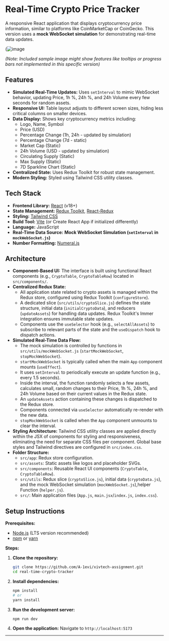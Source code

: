# Real-Time Crypto Price Tracker

A responsive React application that displays cryptocurrency price information, similar to platforms like CoinMarketCap or CoinGecko. This version uses a **mock WebSocket simulation** for demonstrating real-time data updates.

(![image](https://github.com/user-attachments/assets/37af2621-220a-40b8-b2e4-a4ebfd54d55c)

*(Note: Included sample image might show features like tooltips or progress bars not implemented in this specific version)*

## Features

* **Simulated Real-Time Updates:** Uses `setInterval` to mimic WebSocket behavior, updating Price, 1h %, 24h %, and 24h Volume every few seconds for random assets.
* **Responsive UI:** Table layout adjusts to different screen sizes, hiding less critical columns on smaller devices.
* **Data Display:** Shows key cryptocurrency metrics including:
    * Logo, Name, Symbol
    * Price (USD)
    * Percentage Change (1h, 24h - updated by simulation)
    * Percentage Change (7d - static)
    * Market Cap (Static)
    * 24h Volume (USD - updated by simulation)
    * Circulating Supply (Static)
    * Max Supply (Static)
    * 7D Sparkline Chart (Static)
* **Centralized State:** Uses Redux Toolkit for robust state management.
* **Modern Styling:** Styled using Tailwind CSS utility classes.

## Tech Stack

* **Frontend Library:** [React](https://reactjs.org/) (v18+)
* **State Management:** [Redux Toolkit](https://redux-toolkit.js.org/), [React-Redux](https://react-redux.js.org/)
* **Styling:** [Tailwind CSS](https://tailwindcss.com/)
* **Build Tool:** [Vite](https://vitejs.dev/) (or Create React App if initialized differently)
* **Language:** JavaScript
* **Real-Time Data Source:** **Mock WebSocket Simulation (`setInterval` in `mockWebSocket.js`)**
* **Number Formatting:** [Numeral.js](http://numeraljs.com/)

## Architecture

* **Component-Based UI:** The interface is built using functional React components (e.g., `CryptoTable`, `CryptoTableRow`) located in `src/components/`.
* **Centralized Redux State:**
    * All application state related to crypto assets is managed within the Redux store, configured using Redux Toolkit (`configureStore`).
    * A dedicated slice (`src/utils/cryptoSlice.js`) defines the state structure, initial data (`initialCryptoData`), and reducers (`updateAssets`) for handling data updates. Redux Toolkit's Immer integration ensures immutable state updates.
    * Components use the `useSelector` hook (e.g., `selectAllAssets`) to subscribe to relevant parts of the state and the `useDispatch` hook to dispatch actions.
* **Simulated Real-Time Data Flow:**
    * The mock simulation is controlled by functions in `src/utils/mockWebSocket.js` (`startMockWebSocket`, `stopMockWebSocket`).
    * `startMockWebSocket` is typically called when the main `App` component mounts (`useEffect`).
    * It uses `setInterval` to periodically execute an update function (e.g., every 1.5 seconds).
    * Inside the interval, the function randomly selects a few assets, calculates small, random changes to their Price, 1h %, 24h %, and 24h Volume based on their current values in the Redux state.
    * An `updateAssets` action containing these changes is dispatched to the Redux store.
    * Components connected via `useSelector` automatically re-render with the new data.
    * `stopMockWebSocket` is called when the `App` component unmounts to clear the interval.
* **Styling Architecture:** Tailwind CSS utility classes are applied directly within the JSX of components for styling and responsiveness, eliminating the need for separate CSS files per component. Global base styles and Tailwind directives are configured in `src/index.css`.
* **Folder Structure:**
    * `src/app`: Redux store configuration.
    * `src/assets`: Static assets like logos and placeholder SVGs.
    * `src/components`: Reusable React UI components (`CryptoTable`, `CryptoTableRow`).
    * `src/utils`: Redux slice (`cryptoSlice.js`), initial data (`cryptoData.js`), and the mock WebSocket simulation (`mockWebSocket.js`),helper Function (`helper.js`).
    * `src/`: Main application files (`App.js`, `main.jsx`/`index.js`, `index.css`).

## Setup Instructions

**Prerequisites:**

* [Node.js](https://nodejs.org/) (LTS version recommended)
* [npm](https://www.npmjs.com/) or [yarn](https://yarnpkg.com/)

**Steps:**

1.  **Clone the repository:**
    ```bash
    git clone https://github.com/A-1evi/xivtech-assignment.git
    cd real-time-crypto-tracker
    ```

2.  **Install dependencies:**
    ```bash
    npm install
    # or
    yarn install
    ```

3.  **Run the development server:**
    ```bash
    npm run dev 
    ```

4.  **Open the application:**
    Navigate to `http://localhost:5173` 
---
